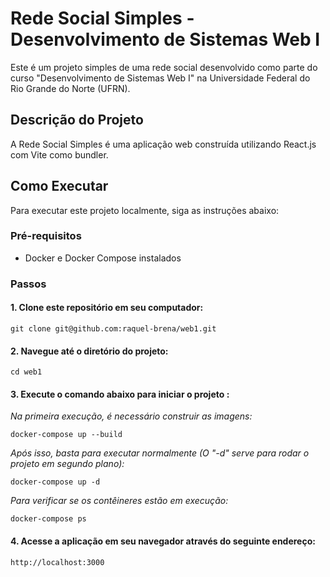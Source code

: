 # Rede Social Simples - Desenvolvimento de Sistemas Web I

Este é um projeto simples de uma rede social desenvolvido como parte do curso "Desenvolvimento de Sistemas Web I" na Universidade Federal do Rio Grande do Norte (UFRN).

## Descrição do Projeto

A Rede Social Simples é uma aplicação web construída utilizando React.js com Vite como bundler.

## Como Executar

Para executar este projeto localmente, siga as instruções abaixo:

### Pré-requisitos

- Docker e Docker Compose instalados

### Passos

#### 1. Clone este repositório em seu computador:

```
git clone git@github.com:raquel-brena/web1.git
```

#### 2. Navegue até o diretório do projeto:

```
cd web1
```

#### 3. Execute o comando abaixo para iniciar o projeto :

*Na primeira execução, é necessário construir as imagens:*

```
docker-compose up --build
```
*Após isso, basta para executar normalmente (O "-d" serve para rodar o projeto em segundo plano):*
```
docker-compose up -d
```
*Para verificar se os contêineres estão em execução:*
```
docker-compose ps
```

#### 4. Acesse a aplicação em seu navegador através do seguinte endereço:

```
http://localhost:3000
```
